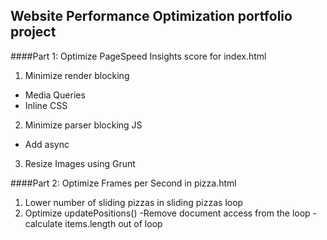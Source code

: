 ## Website Performance Optimization portfolio project

####Part 1: Optimize PageSpeed Insights score for index.html

1. Minimize render blocking
  - Media Queries
  - Inline CSS
2. Minimize parser blocking JS
  - Add async
3. Resize Images using Grunt

####Part 2: Optimize Frames per Second in pizza.html

1. Lower number of sliding pizzas in sliding pizzas loop
2. Optimize updatePositions()
  -Remove document access from the loop
  -calculate items.length out of loop
